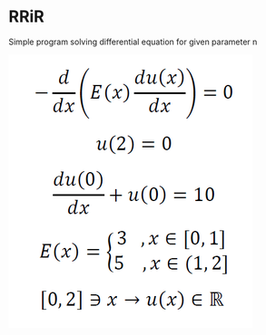 # RRiR
Simple program solving differential equation for given parameter n

<div allign="center"> <img src="/imgs/equation.png/" alt="equation"> </div>